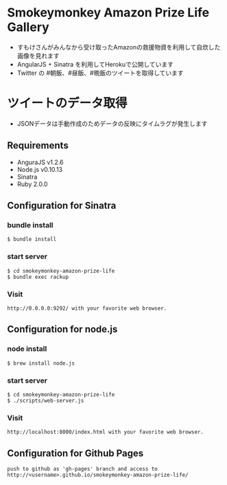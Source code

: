 # Smokeymonkey Amazon Prize Life Gallery

* すもけさんがみんなから受け取ったAmazonの救援物資を利用して自炊した画像を見れます
* AngularJS + Sinatra を利用してHerokuで公開しています
* Twitter の #朝飯、#昼飯、#晩飯のツイートを取得しています

# ツイートのデータ取得

* JSONデータは手動作成のためデータの反映にタイムラグが発生します

## Requirements

- AnguraJS v1.2.6
- Node.js v0.10.13
- Sinatra
- Ruby 2.0.0

## Configuration for Sinatra

### bundle install

    $ bundle install

### start server

    $ cd smokeymonkey-amazon-prize-life
    $ bundle exec rackup

### Visit

    http://0.0.0.0:9292/ with your favorite web browser.

## Configuration for node.js

### node install

    $ brew install node.js

### start server

    $ cd smokeymonkey-amazon-prize-life
    $ ./scripts/web-server.js

### Visit

    http://localhost:8000/index.html with your favorite web browser.

## Configuration for Github Pages
    push to github as 'gh-pages' branch and access to http://<username>.github.io/smokeymonkey-amazon-prize-life/

